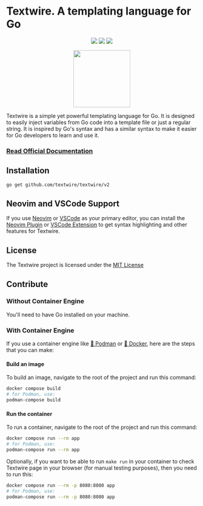 # Textwire. A templating language for Go

<p align="center">
<a href="https://github.com/textwire/textwire/actions/workflows/go.yml"><img src="https://github.com/textwire/textwire/actions/workflows/go.yml/badge.svg"></a>
<a href="https://goreportcard.com/report/github.com/textwire/textwire"><img src="https://goreportcard.com/badge/github.com/textwire/textwire"></a>
<a href="https://github.com/textwire/textwire/blob/master/LICENSE"><img src="https://img.shields.io/badge/License-MIT-yellow.svg"></a>
</p>

<p align="center"><img src="https://textwire.github.io/img/logo.png" width="150" height="150" /></p>

Textwire is a simple yet powerful templating language for Go. It is designed to easily inject variables from Go code into a template file or just a regular string. It is inspired by Go's syntax and has a similar syntax to make it easier for Go developers to learn and use it.

### [Read Official Documentation](https://textwire.github.io)

## Installation

```bash
go get github.com/textwire/textwire/v2
```

## Neovim and VSCode Support
If you use [Neovim](https://neovim.io/) or [VSCode](https://code.visualstudio.com/) as your primary editor, you can install the [Neovim Plugin](https://github.com/textwire/textwire.nvim) or [VSCode Extension](https://marketplace.visualstudio.com/items?itemName=SerhiiCho.textwire) to get syntax highlighting and other features for Textwire.

## License
The Textwire project is licensed under the [MIT License](https://github.com/textwire/textwire/blob/master/LICENSE)

## Contribute
### Without Container Engine
You'll need to have Go installed on your machine.

### With Container Engine
If you use a container engine like [🦦 Podman](https://podman.io/) or [🐳 Docker](https://app.docker.com/), here are the steps that you can make:

#### Build an image
To build an image, navigate to the root of the project and run this command:
```bash
docker compose build
# for Podman, use:
podman-compose build
```

#### Run the container
To run a container, navigate to the root of the project and run this command:
```bash
docker compose run --rm app
# for Podman, use:
podman-compose run --rm app
```

Optionally, if you want to be able to run `make run` in your container to check Textwire page in your browser (for manual testing purposes), then you need to run this:
```bash
docker compose run --rm -p 8080:8080 app
# for Podman, use:
podman-compose run --rm -p 8080:8080 app
```